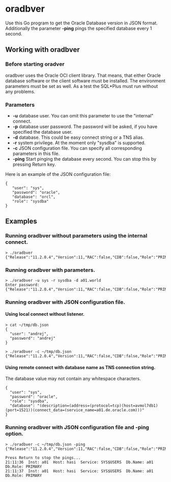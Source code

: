 # oradbver

Use this Go program to get the Oracle Database version in JSON format. Additionally the 
parameter **-ping** pings the specified database every 1 second.

 ## Working with oradbver
 
 ### Before starting oradver
 
 oradbver uses the Oracle OCI client library. That means, that either Oracle database software or 
 the client software must be installed. The environment parameters must be set as well. 
 As a test the SQL*Plus must run without any problems.
 
 ### Parameters
 
 - **-u** database user. You can omit this parameter to use the "internal" connect.
 - **-p** database user password. The password will be asked, if you have specified the 
 database user.
 - **-d** database. This could be easy connect string or a TNS alias.
 - **-r** system privilege. At the moment only "sysdba" is supported.
 - **-c** JSON configuration file. You can specify all corresponding parameters in this file.
 - **-ping** Start pinging the database every second. You can stop this by pressing Return key.
 
 Here is an example of the JSON configuration file:
 
    {
       "user": "sys",
       "password": "oracle",
       "database": "orcl",
       "role": "sysdba"
    }


## Examples

### Running oradbver without parameters using the internal connect.

    > ./oradbver
    {"Release":"11.2.0.4","Version":11,"RAC":false,"CDB":false,"Role":"PRIMARY"}

### Running oradbver with parameters.

    > ./oradbver -u sys -r sysdba -d a01.world
    Enter password: 
    {"Release":"11.2.0.4","Version":11,"RAC":false,"CDB":false,"Role":"PRIMARY"}

### Running oradbver with JSON configuration file.

#### Using local connect without listener.
    > cat ~/tmp/db.json
    {
      "user": "andrej",
      "password": "andrej"
    }
    
    > ./oradbver -c ~/tmp/db.json
    {"Release":"11.2.0.4","Version":11,"RAC":false,"CDB":false,"Role":"PRIMARY"}

#### Using remote connect with database name as TNS connection string.

The database value may not contain any whitespace characters.

    {
      "user": "sys",
      "password": "oracle",
      "role": "sysdba",
      "database": "(description=(address=(protocol=tcp)(host=avmol7db1)(port=1521))(connect_data=(service_name=a01.de.oracle.com)))"
    }

### Running oradbver with JSON configuration file and **-ping** option.

    > ./oradbver -c ~/tmp/db.json -ping
    {"Release":"11.2.0.4","Version":11,"RAC":false,"CDB":false,"Role":"PRIMARY"}
    
    Press Return to stop the pings...
    21:11:36  Inst: a01  Host: hasi  Service: SYS$USERS  Db.Name: a01  Db.Role: PRIMARY
    21:11:37  Inst: a01  Host: hasi  Service: SYS$USERS  Db.Name: a01  Db.Role: PRIMARY
    
